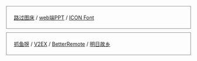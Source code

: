 
<div style="border: 1px solid gray; padding: 20px; margin-bottom: 10px">
<a href="https://imgse.com" target="_blank" class="large">路过图床</a> /  <a href="https://nodeppt.js.org/" target="_blank">web端PPT</a> / <a href="https://www.iconfont.cn/" target="_blank">ICON Font</a>

</div>

<div style="border: 1px solid gray; padding: 20px">
<a href="https://www.zhuayuya.com/" target="_blank">抓鱼呀</a> /  <a href="https://v2ex.com/" target="_blank">V2EX</a> / <a href="https://www.betterremote.net/jobs" target="_blank" class="large">BetterRemote</a> / <a href="https://guxiang.app/filter-home/" target="_blank">明日故乡</a>
</div>
